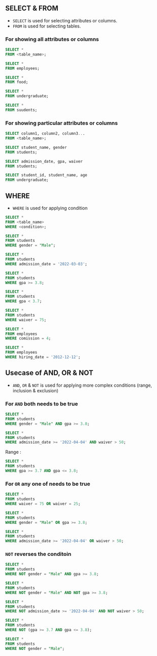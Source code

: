 ## SELECT & FROM

- `SELECT` is used for selecting attributes or columns.  
- `FROM` is used for selecting tables.  

### For showing all attributes or columns

```SQL
SELECT * 
FROM <table_name>;
```

```SQL
SELECT * 
FROM employees;
```

```SQL
SELECT * 
FROM food;
```

```SQL
SELECT * 
FROM undergraduate;
```

```SQL
SELECT * 
FROM suudents;
```

### For showing particular attributes or columns

```SQL
SELECT column1, column2, column3... 
FROM <table_name>;
```

```SQL
SELECT student_name, gender
FROM students;
```

```SQL
SELECT admission_date, gpa, waiver
FROM students;
```

```SQL
SELECT student_id, student_name, age 
FROM undergraduate;
```
## WHERE

- `WHERE` is used for applying condition  

```SQL
SELECT * 
FROM <table_name>
WHERE <condition>;
```

```SQL
SELECT * 
FROM students
WHERE gender = "Male";
```

```SQL
SELECT * 
FROM students
WHERE admission_date = '2022-03-03';
```

```SQL
SELECT * 
FROM students
WHERE gpa >= 3.8;
```

```SQL
SELECT * 
FROM students
WHERE gpa < 3.7;
```

```SQL
SELECT * 
FROM students
WHERE waiver = 75;
```

```SQL
SELECT * 
FROM employees
WHERE comission = 4;
```

```SQL
SELECT * 
FROM employees
WHERE hiring_date = '2012-12-12';
```

## Usecase of AND, OR & NOT  
- `AND`, `OR` & `NOT` is used for applying more complex conditions (range, inclusion & exclusion)

### For `AND` both needs to be true

```SQL
SELECT * 
FROM students
WHERE gender = "Male" AND gpa >= 3.8;
```

```SQL
SELECT * 
FROM students
WHERE admission_date >= '2022-04-04' AND waiver > 50;
```

Range :  
```SQL
SELECT * 
FROM students
WHERE gpa >= 3.7 AND gpa <= 3.8;
```

### For `OR` any one of needs to be true

```SQL
SELECT * 
FROM students
WHERE waiver = 75 OR waiver = 25;
```

```SQL
SELECT * 
FROM students
WHERE gender = "Male" OR gpa >= 3.8;
```

```SQL
SELECT * 
FROM students
WHERE admission_date >= '2022-04-04' OR waiver > 50;
```


### `NOT` reverses the conditoin

```SQL
SELECT * 
FROM students
WHERE NOT gender = "Male" AND gpa >= 3.8;
```

```SQL
SELECT * 
FROM students
WHERE NOT gender = "Male" AND NOT gpa >= 3.8;
```

```SQL
SELECT * 
FROM students
WHERE NOT admission_date >= '2022-04-04' AND NOT waiver > 50;
```

```SQL
SELECT * 
FROM students
WHERE NOT (gpa >= 3.7 AND gpa <= 3.8);
```

```SQL
SELECT * 
FROM students
WHERE NOT gender = "Male";
```